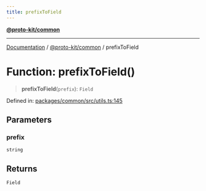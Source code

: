 ```yaml
---
title: prefixToField
---
```


[**@proto-kit/common**](../README.md)

***

[Documentation](../../../README.md) / [@proto-kit/common](../README.md) / prefixToField

# Function: prefixToField()

> **prefixToField**(`prefix`): `Field`

Defined in: [packages/common/src/utils.ts:145](https://github.com/proto-kit/framework/blob/28efa802e3737fc3b77339148b307ef7246f3ef1/packages/common/src/utils.ts#L145)

## Parameters

### prefix

`string`

## Returns

`Field`

